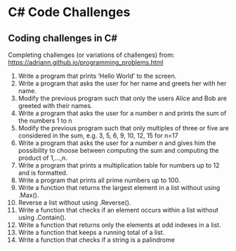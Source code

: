 # C# Code Challenges
## Coding challenges in C#

Completing challenges (or variations of challenges) from: https://adriann.github.io/programming_problems.html

1. Write a program that prints ‘Hello World’ to the screen.
2. Write a program that asks the user for her name and greets her with her name.
3. Modify the previous program such that only the users Alice and Bob are greeted with their names.
4. Write a program that asks the user for a number n and prints the sum of the numbers 1 to n
5. Modify the previous program such that only multiples of three or five are considered in the sum, e.g. 3, 5, 6, 9, 10, 12, 15 for n=17
6. Write a program that asks the user for a number n and gives him the possibility to choose between computing the sum and computing the product of 1,…,n.
7. Write a program that prints a multiplication table for numbers up to 12 and is formatted.
8. Write a program that prints all prime numbers up to 100.
9. Write a function that returns the largest element in a list without using .Max().
10. Reverse a list without using .Reverse().
11. Write a function that checks if an element occurs within a list without using .Contain().
12. Write a function that returns only the elements at odd indexes in a list.
13. Write a function that keeps a running total of a list.
14. Write a function that checks if a string is a palindrome
